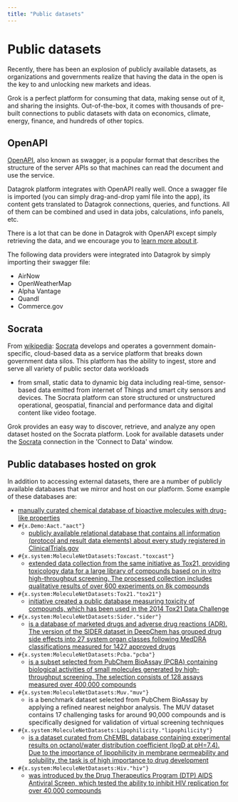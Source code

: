 ```yaml
---
title: "Public datasets"
---
```

<!-- SUBTITLE: -->

# Public datasets

Recently, there has been an explosion of publicly available datasets, as organizations and governments realize that
having the data in the open is the key to and unlocking new markets and ideas.

Grok is a perfect platform for consuming that data, making sense out of it, and sharing the insights. Out-of-the-box, it
comes with thousands of pre-built connections to public datasets with data on economics, climate, energy, finance, and
hundreds of other topics.

## OpenAPI

[OpenAPI](https://swagger.io/docs/specification/about/), also known as swagger, is a popular format that describes the
structure of the server APIs so that machines can read the document and use the service.

Datagrok platform integrates with OpenAPI really well. Once a swagger file is imported
(you can simply drag-and-drop yaml file into the app), its content gets translated to Datagrok connections, queries, and
functions. All of them can be combined and used in data jobs, calculations, info panels, etc.

There is a lot that can be done in Datagrok with OpenAPI except simply retrieving the data, and we encourage you
to [learn more about it](open-api.md).

The following data providers were integrated into Datagrok by simply importing their swagger file:

* AirNow
* OpenWeatherMap
* Alpha Vantage
* Quandl
* Commerce.gov

## Socrata

From [wikipedia](https://en.wikipedia.org/wiki/Socrata):
[Socrata](https://dev.socrata.com/) develops and operates a government domain-specific, cloud-based data as a service
platform that breaks down government data silos. This platform has the ability to ingest, store and serve all variety of
public sector data workloads

* from small, static data to dynamic big data including real-time, sensor-based data emitted from internet of Things and
  smart city sensors and devices. The Socrata platform can store structured or unstructured operational, geospatial,
  financial and performance data and digital content like video footage.

Grok provides an easy way to discover, retrieve, and analyze any open dataset hosted on the Socrata platform. Look for
available datasets under the
[Socrata](https://public.datagrok.ai/connections?q=dataSource%3D%22socrata%22) connection in the 'Connect to Data'
window.

## Public databases hosted on grok

In addition to accessing external datasets, there are a number of publicly available databases that we mirror and host
on our platform. Some example of these databases are:

* [manually curated chemical database of bioactive molecules with drug-like properties](https://www.ebi.ac.uk/chembl/)
* `#{x.Demo:Aact."aact"}`
  * [publicly available relational database that contains all information (protocol and result data elements) about every study registered in ClinicalTrials.gov](https://aact.ctti-clinicaltrials.org/)
* `#{x.system:MoleculeNetDatasets:Toxcast."toxcast"}`
  * [extended data collection from the same initiative as Tox21, providing toxicology data for a large library of compounds based on in vitro high-throughput screening. The processed collection includes qualitative results of over 600 experiments on 8k compounds](https://www.epa.gov/chemical-research/exploring-toxcast-data-downloadable-data/)
* `#{x.system:MoleculeNetDatasets:Tox21."tox21"}`
  * [initiative created a public database measuring toxicity of compounds, which has been used in the 2014 Tox21 Data Challenge](https://tripod.nih.gov/tox21/challenge/data.jsp)
* `#{x.system:MoleculeNetDatasets:Sider."sider"}`
  * [is a database of marketed drugs and adverse drug reactions (ADR). The version of the SIDER dataset in DeepChem has grouped drug side effects into 27 system organ classes following MedDRA classifications measured for 1427 approved drugs](http://sideeffects.embl.de/se/?page=98/)
* `#{x.system:MoleculeNetDatasets:Pcba."pcba"}`
  * [is a subset selected from PubChem BioAssay (PCBA) containing biological activities of small molecules generated by high-throughput screening. The selection consists of 128 assays measured over 400,000 compounds](https://pubchem.ncbi.nlm.nih.gov/search/#collection=bioassays.)
* `#{x.system:MoleculeNetDatasets:Muv."muv"}`
  * is a benchmark dataset selected from PubChem BioAssay by applying a refined nearest neighbor analysis. The MUV
      dataset contains 17 challenging tasks for around 90,000 compounds and is specifically designed for validation of
      virtual screening techniques
* `#{x.system:MoleculeNetDatasets:Lipophilicity."lipophilicity"}`
  * [is a dataset curated from ChEMBL database containing experimental results on octanol/water distribution coefficient (logD at pH=7.4). Due to the importance of lipophilicity in membrane permeability and solubility, the task is of high importance to drug development](https://www.ebi.ac.uk/chembl/document_report_card/CHEMBL3301361/)
* `#{x.system:MoleculeNetDatasets:Hiv."hiv"}`
  * [was introduced by the Drug Therapeutics Program (DTP) AIDS Antiviral Screen, which tested the ability to inhibit HIV replication for over 40,000 compounds](https://wiki.nci.nih.gov/display/NCIDTPdata/AIDS+Antiviral+Screen+Data/)

